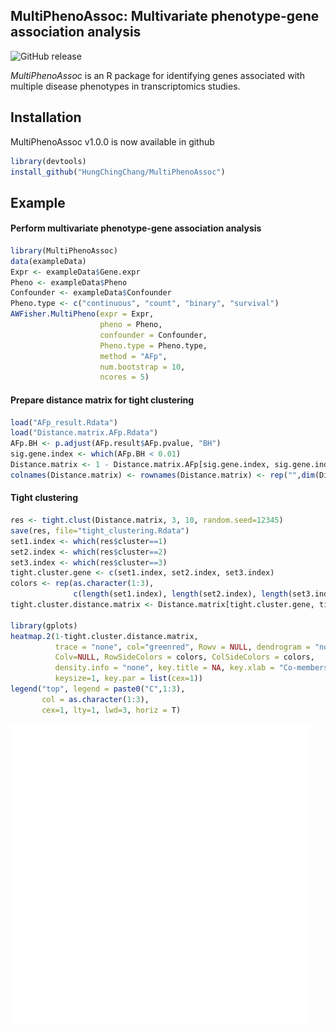 ## MultiPhenoAssoc: Multivariate phenotype-gene association analysis

![GitHub release](https://img.shields.io/badge/release-v1.0.0-blue.svg)

*MultiPhenoAssoc* is an R package for identifying genes associated with multiple disease phenotypes in transcriptomics studies.

## Installation
MultiPhenoAssoc v1.0.0 is now available in github
```r
library(devtools)
install_github("HungChingChang/MultiPhenoAssoc")
```

## Example
#### Perform multivariate phenotype-gene association analysis
```r
library(MultiPhenoAssoc)
data(exampleData)
Expr <- exampleData$Gene.expr
Pheno <- exampleData$Pheno
Confounder <- exampleData$Confounder
Pheno.type <- c("continuous", "count", "binary", "survival")
AWFisher.MultiPheno(expr = Expr,
                    pheno = Pheno,
                    confounder = Confounder,
                    Pheno.type = Pheno.type,
                    method = "AFp",
                    num.bootstrap = 10,
                    ncores = 5)
```

#### Prepare distance matrix for tight clustering
```r
load("AFp_result.Rdata")
load("Distance.matrix.AFp.Rdata")
AFp.BH <- p.adjust(AFp.result$AFp.pvalue, "BH")
sig.gene.index <- which(AFp.BH < 0.01)
Distance.matrix <- 1 - Distance.matrix.AFp[sig.gene.index, sig.gene.index]
colnames(Distance.matrix) <- rownames(Distance.matrix) <- rep("",dim(Distance.matrix)[1])
```

#### Tight clustering
```r
res <- tight.clust(Distance.matrix, 3, 10, random.seed=12345)
save(res, file="tight_clustering.Rdata")
set1.index <- which(res$cluster==1)
set2.index <- which(res$cluster==2)
set3.index <- which(res$cluster==3)
tight.cluster.gene <- c(set1.index, set2.index, set3.index)
colors <- rep(as.character(1:3),
              c(length(set1.index), length(set2.index), length(set3.index)))
tight.cluster.distance.matrix <- Distance.matrix[tight.cluster.gene, tight.cluster.gene]

library(gplots)
heatmap.2(1-tight.cluster.distance.matrix,
          trace = "none", col="greenred", Rowv = NULL, dendrogram = "none",
          Colv=NULL, RowSideColors = colors, ColSideColors = colors,
          density.info = "none", key.title = NA, key.xlab = "Co-membership", key.ylab = NA,
          keysize=1, key.par = list(cex=1))
legend("top", legend = paste0("C",1:3),
       col = as.character(1:3),
       cex=1, lty=1, lwd=3, horiz = T)
```
![cluster](figure/heatmap_tightclust.png)
